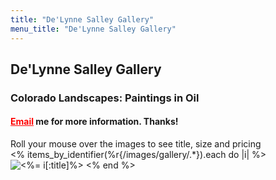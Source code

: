 ```yaml
---
title: "De'Lynne Salley Gallery"
menu_title: "De'Lynne Salley Gallery"
---
```

## De'Lynne Salley Gallery

### Colorado Landscapes: Paintings in Oil

#### <a href="&#109;a&#105;l&#116;&#111;:&#111;&#105;&#108;&#112;&#97;&#105;&#110;&#116;&#105;&#110;&#103;&#115;&#64;&#116;&#104;&#101;&#99;&#119;&#108;&#122;&#111;&#110;&#101;&#46;&#99;&#111;&#109;" style="color:red">Email</a> me for more information. Thanks!

<div class='light'>
  Roll your mouse over the images to see title, size and pricing
</div>

<div css_class='center'>
  <% items_by_identifier(%r{/images/gallery/.*}).each do |i| %>
    <img src="<%= relative_path_to i %>" title="<%= i[:title]%>"/>
  <% end %>
</div>
